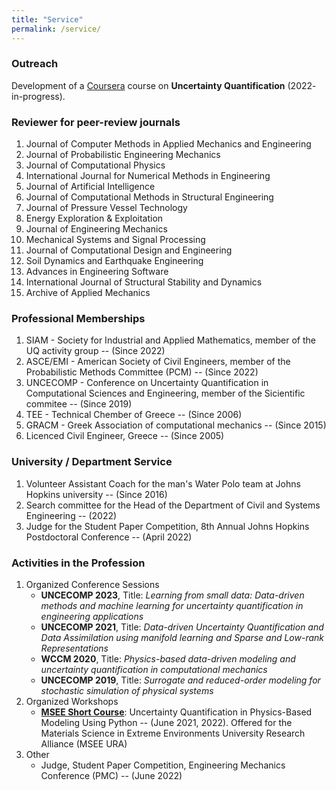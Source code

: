 ```yaml
---
title: "Service"
permalink: /service/
---
```


<h3>Outreach</h3> 
Development of a <a href='https://www.coursera.org/courses?query=johns%20hopkins' target='_blank'>Coursera</a> course on <strong>Uncertainty Quantification</strong> (2022- in-progress).


<h3>Reviewer for peer-review journals</h3> 

<ol>
  <li>Journal of Computer Methods in Applied Mechanics and Engineering</li>
  <li>Journal of Probabilistic Engineering Mechanics</li>
  <li>Journal of  Computational Physics</li>
  <li>International Journal for Numerical Methods in Engineering</li>
  <li>Journal of Artificial Intelligence</li>
  <li>Journal of Computational Methods in Structural Engineering</li>
  <li>Journal of Pressure Vessel Technology</li>
  <li>Energy Exploration & Exploitation</li>
  <li>Journal of Engineering Mechanics</li>
  <li>Mechanical Systems and Signal Processing</li>
  <li>Journal of Computational Design and Engineering</li>
  <li>Soil Dynamics and Earthquake Engineering</li>
  <li>Advances in Engineering Software</li>
  <li>International Journal of Structural Stability and Dynamics</li>
  <li>Archive of Applied Mechanics</li>
</ol>

<h3>Professional Memberships</h3> 
<ol>
  <li>SIAM - Society for Industrial and Applied Mathematics, member of the UQ activity group -- (Since 2022)</li>
  <li>ASCE/EMI - American Society of Civil Engineers, member of the Probabilistic Methods Committee (PCM) -- (Since 2022)</li>
  <li>UNCECOMP - Conference on Uncertainty Quantification in Computational Sciences and Engineering, member of the Sicientific commitee -- (Since 2019)</li>
  <li>TEE - Technical Chember of Greece -- (Since 2006)</li>
  <li>GRACM - Greek Association of computational mechanics -- (Since 2015)</li> 
    <li>Licenced Civil Engineer, Greece -- (Since 2005)</li>
</ol>


<h3>University / Department Service</h3> 

<ol>
  <li>Volunteer Assistant Coach for the man's Water Polo team at Johns Hopkins university -- (Since 2016)</li>
   <li>Search committee for the Head of the Department of Civil and Systems Engineering -- (2022)</li>
  <li>Judge for the Student Paper Competition,  8th Annual Johns Hopkins Postdoctoral Conference -- (April 2022)</li>
</ol>

<h3>Activities in the Profession</h3> 

<ol>
  <li>Organized Conference Sessions<br>
    <ul>
      <li><strong>UNCECOMP 2023</strong>, Title: <em>Learning from small data: Data-driven methods and machine learning for uncertainty quantification in engineering applications</em></li>
      <li> <strong>UNCECOMP 2021</strong>, Title: <em>Data-driven Uncertainty Quantification and Data Assimilation using manifold learning and Sparse and Low-rank Representations</em></li>
      <li><strong>WCCM 2020</strong>, Title: <em>Physics-based data-driven modeling and uncertainty quantification in computational mechanics</em></li>
      <li><strong>UNCECOMP 2019</strong>, Title: <em>Surrogate and reduced-order modeling for stochastic simulation of physical systems</em></li>
    </ul>
    <li>Organized Workshops<br>
    <ul>
  <li><strong><a href='https://github.com/SURGroup/MSEE_UQ_Short_Course' target='_blank'>MSEE Short Course</a></strong>: Uncertainty Quantification in Physics-Based Modeling Using Python -- (June 2021, 2022). Offered for the Materials Science in Extreme Environments University Research Alliance (MSEE URA)</li>
    </ul>
      <li>Other<br>
      <ul>
          <li>Judge, Student Paper Competition,  Engineering Mechanics Conference (PMC) -- (June 2022)</li>
      </ul>


